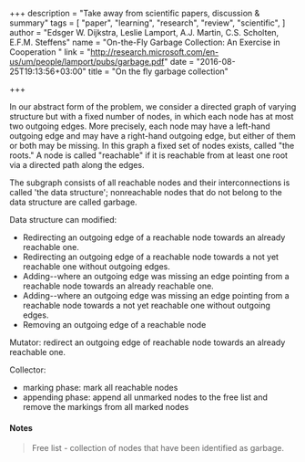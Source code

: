 +++
description = "Take away from scientific papers, discussion & summary"
tags = [
  "paper",
  "learning",
  "research",
  "review",
  "scientific",
]
author = "Edsger W. Dijkstra, Leslie Lamport, A.J. Martin, C.S. Scholten, E.F.M. Steffens"
name = "On-the-Fly Garbage Collection: An Exercise in Cooperation "
link = "http://research.microsoft.com/en-us/um/people/lamport/pubs/garbage.pdf"
date = "2016-08-25T19:13:56+03:00"
title = "On the fly garbage collection"

+++

In our abstract form of the problem, we consider a
directed graph of varying structure but with a fixed
number of nodes, in which each node has at most two
outgoing edges. More precisely, each node may have a
left-hand outgoing edge and may have a right-hand
outgoing edge, but either of them or both may be missing.
In this graph a fixed set of nodes exists, called "the
roots." A node is called "reachable" if it is reachable
from at least one root via a directed path along the edges.

The subgraph consists of all reachable nodes and their interconnections is
called 'the data structure'; nonreachable nodes that do not belong to the
data structure are called garbage.

Data structure can modified:
 - Redirecting an outgoing edge of a reachable node towards an already reachable one.
 - Redirecting an outgoing edge of a reachable node towards a not yet reachable one without outgoing edges.
 - Adding--where an outgoing edge was missing an edge pointing from a reachable node towards an already reachable one.
 - Adding--where an outgoing edge was missing an edge pointing from a reachable node towards a not yet reachable one without outgoing edges.
 - Removing an outgoing edge of a reachable node


Mutator: redirect an outgoing edge of reachable node towards an already reachable one.

Collector:
 - marking phase: mark all reachable nodes
 - appending phase: append all unmarked nodes to the free list and remove the markings from all marked nodes


#### Notes

> Free list - collection of nodes that have been identified as garbage.
